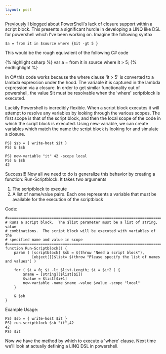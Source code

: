 ```yaml
---
layout: post
---
```

[Previously](http://blogs.msdn.com/jaredpar/archive/2009/01/08/script-blocks-and-closures-or-lack-there-of.aspx) I blogged about PowerShell's lack of closure support within a script block. This presents a significant hurdle in developing a LINQ like DSL for powershell which I've been working on. Imagine the following syntax
    
    $a = from it in $source where {$it -gt 5 }

This would be the rough equivalent of the following C# code
    
{% highlight csharp %}
var a = from it in source where it > 5;
{% endhighlight %}

In C# this code works because the where clause 'it > 5' is converted to a lambda expression under the hood. The variable it is captured in the lambda expression via a closure. In order to get similar functionality out of powershell, the value $it must be resolvable when the 'where' scriptblock is executed.

Luckily Powershell is incredibly flexible. When a script block executes it will attempt to resolve any variables by looking through the various scopes.  The first scope is that of the script block, and then the local scope of the code in which the script block is executed. Using new-variable, we can create variables which match the name the script block is looking for and simulate a closure.

    PS) $sb = { write-host $it }
    PS) & $sb
    
    PS) new-variable "it" 42 -scope local
    PS) & $sb
    42

Success!!! Now all we need to do is generalize this behavior by creating a function: Run-Scriptblock. It takes two arguments

  1. The scriptblock to execute 
  2. A list of name/value pairs. Each one represents a variable that must be available for the execution of the scriptblock 

Code:

    #============================================================================
    # Runs a script block.  The $list parameter must be a list of string, value
    # combinations.  The script block will be executed with variables of the 
    # specified name and value in scope
    #============================================================================
    function Run-Scriptblock() {
        param ( [scriptblock] $sb = $(throw "Need a script block"), 
                [object[]]$list= $(throw "Please specify the list of names and values") )
    
        for ( $i = 0; $i -lt $list.Length; $i = $i+2 ) {
            $name = [string]($list[$i])
            $value = $list[$i+1]
            new-variable -name $name -value $value -scope "local"
        }
    
        & $sb
    }

Example Usage:

    PS) $sb = { write-host $it }
    PS) run-scriptblock $sb "it",42
    42
    PS) $it

Now we have the method by which to execute a 'where' clause. Next time we'll look at actually defining a LINQ DSL in powershell.

